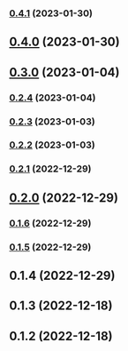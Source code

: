 

### [0.4.1](https://github.com/ahc2806/react-native-template-clean-architecture/compare/0.4.0...0.4.1) (2023-01-30)

## [0.4.0](https://github.com/ahc2806/react-native-template-clean-architecture/compare/0.3.0...0.4.0) (2023-01-30)

## [0.3.0](https://github.com/ahc2806/react-native-template-clean-architecture/compare/0.2.4...0.3.0) (2023-01-04)

### [0.2.4](https://github.com/ahc2806/react-native-template-clean-architecture/compare/0.2.3...0.2.4) (2023-01-04)

### [0.2.3](https://github.com/ahc2806/react-native-template-clean-architecture/compare/0.2.2...0.2.3) (2023-01-03)

### [0.2.2](https://github.com/ahc2806/react-native-template-clean-architecture/compare/0.2.1-rc.0...0.2.2) (2023-01-03)

### [0.2.1](https://github.com/ahc2806/react-native-template-clean-architecture/compare/0.2.0...0.2.1) (2022-12-29)

## [0.2.0](https://github.com/ahc2806/react-native-template-clean-architecture/compare/0.1.6...0.2.0) (2022-12-29)

### [0.1.6](https://github.com/ahc2806/react-native-template-clean-architecture/compare/0.1.4...0.1.6) (2022-12-29)

### [0.1.5](https://github.com/ahc2806/react-native-template-clean-architecture/compare/0.1.4...0.1.5) (2022-12-29)

## 0.1.4 (2022-12-29)

## 0.1.3 (2022-12-18)

## 0.1.2 (2022-12-18)